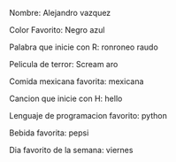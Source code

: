 Nombre: Alejandro vazquez

Color Favorito: Negro azul

Palabra que inicie con R: ronroneo raudo

Pelicula de terror: Scream aro

Comida mexicana favorita: mexicana

Cancion que inicie con H: hello

Lenguaje de programacion favorito: python

Bebida favorita: pepsi

Dia favorito de la semana: viernes
